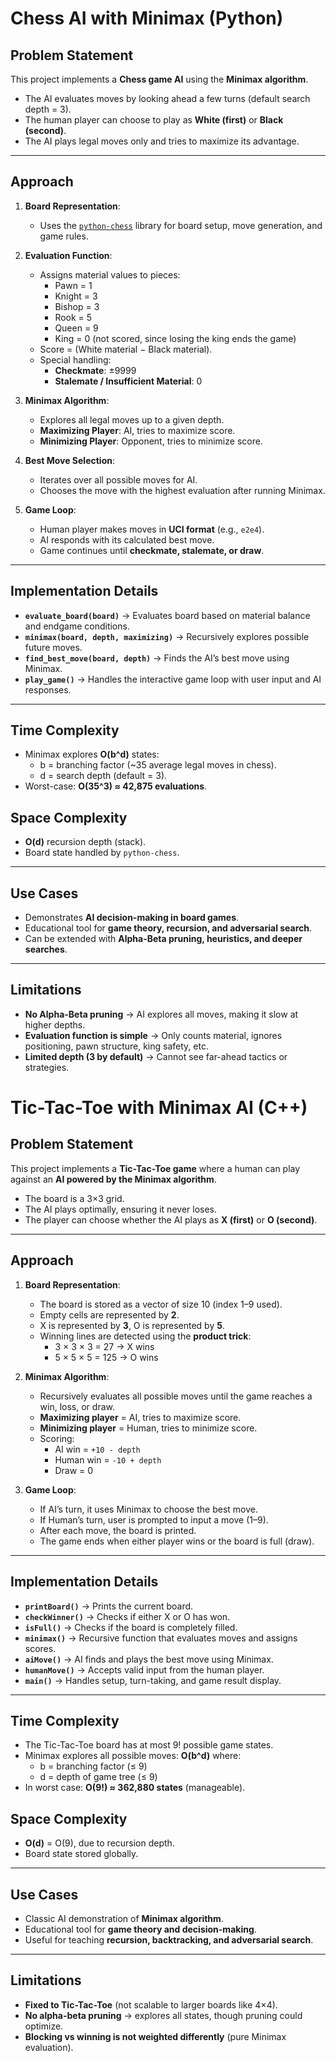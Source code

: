 # Chess AI with Minimax (Python)

## Problem Statement
This project implements a **Chess game AI** using the **Minimax algorithm**.  
- The AI evaluates moves by looking ahead a few turns (default search depth = 3).  
- The human player can choose to play as **White (first)** or **Black (second)**.  
- The AI plays legal moves only and tries to maximize its advantage.  

---

## Approach
1. **Board Representation**:  
   - Uses the [`python-chess`](https://pypi.org/project/chess/) library for board setup, move generation, and game rules.  

2. **Evaluation Function**:  
   - Assigns material values to pieces:  
     - Pawn = 1  
     - Knight = 3  
     - Bishop = 3  
     - Rook = 5  
     - Queen = 9  
     - King = 0 (not scored, since losing the king ends the game)  
   - Score = (White material − Black material).  
   - Special handling:  
     - **Checkmate**: ±9999  
     - **Stalemate / Insufficient Material**: 0  

3. **Minimax Algorithm**:  
   - Explores all legal moves up to a given depth.  
   - **Maximizing Player**: AI, tries to maximize score.  
   - **Minimizing Player**: Opponent, tries to minimize score.  

4. **Best Move Selection**:  
   - Iterates over all possible moves for AI.  
   - Chooses the move with the highest evaluation after running Minimax.  

5. **Game Loop**:  
   - Human player makes moves in **UCI format** (e.g., `e2e4`).  
   - AI responds with its calculated best move.  
   - Game continues until **checkmate, stalemate, or draw**.  

---

## Implementation Details
- **`evaluate_board(board)`** → Evaluates board based on material balance and endgame conditions.  
- **`minimax(board, depth, maximizing)`** → Recursively explores possible future moves.  
- **`find_best_move(board, depth)`** → Finds the AI’s best move using Minimax.  
- **`play_game()`** → Handles the interactive game loop with user input and AI responses.  

---     

## Time Complexity
- Minimax explores **O(b^d)** states:  
  - b = branching factor (~35 average legal moves in chess).  
  - d = search depth (default = 3).  
- Worst-case: **O(35^3) ≈ 42,875 evaluations**.  

## Space Complexity
- **O(d)** recursion depth (stack).  
- Board state handled by `python-chess`.  

---

## Use Cases
- Demonstrates **AI decision-making in board games**.  
- Educational tool for **game theory, recursion, and adversarial search**.  
- Can be extended with **Alpha-Beta pruning, heuristics, and deeper searches**.  

---

## Limitations
- **No Alpha-Beta pruning** → AI explores all moves, making it slow at higher depths.  
- **Evaluation function is simple** → Only counts material, ignores positioning, pawn structure, king safety, etc.  
- **Limited depth (3 by default)** → Cannot see far-ahead tactics or strategies.  


# Tic-Tac-Toe with Minimax AI (C++)

## Problem Statement
This project implements a **Tic-Tac-Toe game** where a human can play against an **AI powered by the Minimax algorithm**.  
- The board is a 3×3 grid.  
- The AI plays optimally, ensuring it never loses.  
- The player can choose whether the AI plays as **X (first)** or **O (second)**.

---

## Approach
1. **Board Representation**:  
   - The board is stored as a vector of size 10 (index 1–9 used).  
   - Empty cells are represented by **2**.  
   - X is represented by **3**, O is represented by **5**.  
   - Winning lines are detected using the **product trick**:
     - 3 × 3 × 3 = 27 → X wins  
     - 5 × 5 × 5 = 125 → O wins  

2. **Minimax Algorithm**:  
   - Recursively evaluates all possible moves until the game reaches a win, loss, or draw.  
   - **Maximizing player** = AI, tries to maximize score.  
   - **Minimizing player** = Human, tries to minimize score.  
   - Scoring:  
     - AI win = `+10 - depth`  
     - Human win = `-10 + depth`  
     - Draw = 0  

3. **Game Loop**:  
   - If AI’s turn, it uses Minimax to choose the best move.  
   - If Human’s turn, user is prompted to input a move (1–9).  
   - After each move, the board is printed.  
   - The game ends when either player wins or the board is full (draw).  

---

## Implementation Details
- **`printBoard()`** → Prints the current board.  
- **`checkWinner()`** → Checks if either X or O has won.  
- **`isFull()`** → Checks if the board is completely filled.  
- **`minimax()`** → Recursive function that evaluates moves and assigns scores.  
- **`aiMove()`** → AI finds and plays the best move using Minimax.  
- **`humanMove()`** → Accepts valid input from the human player.  
- **`main()`** → Handles setup, turn-taking, and game result display.  

---


## Time Complexity
- The Tic-Tac-Toe board has at most 9! possible game states.  
- Minimax explores all possible moves: **O(b^d)** where:  
  - b = branching factor (≤ 9)  
  - d = depth of game tree (≤ 9)  
- In worst case: **O(9!) ≈ 362,880 states** (manageable).  

## Space Complexity
- **O(d)** = O(9), due to recursion depth.  
- Board state stored globally.  

---

## Use Cases
- Classic AI demonstration of **Minimax algorithm**.  
- Educational tool for **game theory and decision-making**.  
- Useful for teaching **recursion, backtracking, and adversarial search**.  

---

## Limitations
- **Fixed to Tic-Tac-Toe** (not scalable to larger boards like 4×4).  
- **No alpha-beta pruning** → explores all states, though pruning could optimize.  
- **Blocking vs winning is not weighted differently** (pure Minimax evaluation).  

